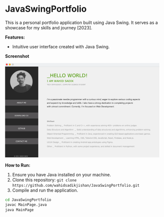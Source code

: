 # JavaSwingPortfolio

This is a personal portfolio application built using Java Swing. It serves as a showcase for my skills and journey [2023].

**Features:**
- Intuitive user interface created with Java Swing.

**Screenshot**

<img src="src/images/screenshot-1.png" alt="Screenshot 1" width="900"/>

**How to Run:**
1. Ensure you have Java installed on your machine.
2. Clone this repository: `git clone https://github.com/wahidsadikjishan/JavaSwingPortfolio.git`
3. Compile and run the application.

```bash
cd JavaSwingPortfolio
javac MainPage.java
java MainPage

